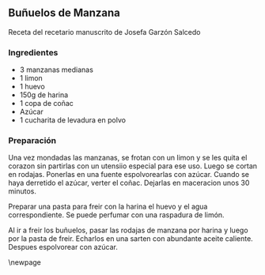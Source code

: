 ## Buñuelos de Manzana

Receta del recetario manuscrito de Josefa Garzón Salcedo

### Ingredientes

- 3 manzanas medianas
- 1 limon
- 1 huevo
- 150g de harina
- 1 copa de coñac
- Azúcar
- 1 cucharita de levadura en polvo

### Preparación

Una vez mondadas las manzanas,
se frotan con un limon y se les quita el corazon sin partirlas con un utensiio especial para ese uso.
Luego se cortan en rodajas.
Ponerlas en una fuente espolvorearlas con azúcar.
Cuando se haya derretido el azúcar, verter el coñac.
Dejarlas en maceracion unos 30 minutos.

Preparar una pasta para freir con la harina el huevo y el agua correspondiente.
Se puede perfumar con una raspadura de limón.

Al ir a freir los buñuelos, pasar las rodajas de manzana por harina y luego por la pasta de freir.
Echarlos en una sarten con abundante aceite caliente.
Despues espolvorear con azúcar.


\newpage


